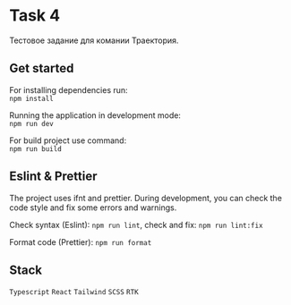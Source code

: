 # Task 4

Тестовое задание для комании Траектория.

## Get started

For installing dependencies run:  
 `npm install`

Running the application in development mode:  
 `npm run dev`

For build project use command:  
 `npm run build`

## Eslint & Prettier

The project uses ifnt and prettier. During development, you can check the code style and fix some errors and warnings.

Check syntax (Eslint): `npm run lint`, check and fix: `npm run lint:fix`

Format code (Prettier): `npm run format`

## Stack

`Typescript` `React` `Tailwind` `SCSS` `RTK`


